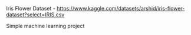 Iris Flower Dataset - https://www.kaggle.com/datasets/arshid/iris-flower-dataset?select=IRIS.csv

Simple machine learning project
